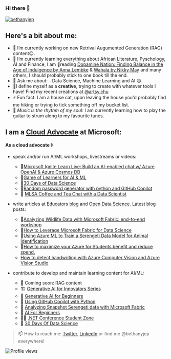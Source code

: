 ### Hi there 👋
</p>
    <a href="https://github.com/bethanyjep">
        <img src="https://github-profile-summary-cards.vercel.app/api/cards/profile-details?username=bethanyjep&theme=radical" alt="bethanyjep"/>
    </a>
</p>

## Here's a bit about me:
- 🔭 I’m currently working on new Retrival Augumented Generation (RAG) content😉.
- 🌱 I’m currently learning everything about African Literature, Pyschology, AI and Finance, I am 📖reading [Dopamine Nation: Finding Balance in the Age of Indulgence by Anna Lembke](https://www.amazon.com/Dopamine-Nation-Finding-Balance-Indulgence/dp/152474672X) & [Wahala by Nikky May](https://www.goodreads.com/book/show/57797679-wahala) and many others, I should probably stick to one book till the end.
- 💬 Ask me about: - Data Science, Machine Learning and AI 😄.
- 🎨I define myself as a **creative**, trying to create with whatever tools I have! Find my recent creations at [@artsy.chu](https://www.instagram.com/artsy.chu/)
- ⚡ Fun fact: I am a house cat, upon leaving the house you'd probably find me hiking or trying to tick something off my bucket list.
- 🎸 *Music is the rhythm of my soul*: I am currently learning how to play the guitar to strum along to my favourite tunes.
<!--
Here's what am currently listening to:

![My Spotify Music](https://spotify-recently-played-readme.vercel.app/api?user=qr1elfkdkm9ahgsby6zs0uff7)
-->
## I am a [Cloud Advocate](https://developer.microsoft.com/en-us/advocates/bethany-cheum) at Microsoft:
#### As a cloud advocate I:
* speak and/or run AI/ML workshops, livestreams or videos: 
    * 🎥[Microsoft Ignite Learn Live: Build an AI-enabled chat w/ Azure OpenAI & Azure Cosmos DB](https://ignite.microsoft.com/en-US/sessions/80cb0c1c-d2af-4e9d-975d-c94f135c976e?source=sessions)
    * 🎥[Game of Learners for AI & ML](https://aka.ms/GOLAIML-playlist)
    * 🎥[30 Days of Data Science](https://aka.ms/30DaysDataScience)
    * 🎥[Random password generator with python and GitHub Copilot](https://www.youtube.com/shorts/4v006V7KVeA)
    * 🎥 [MLSA Coffee and Tea Chat with a Data Scientist](https://www.youtube.com/watch?v=U7tHjCxAzNM)

* write articles at [Educators blog](https://aka.ms/faculty) and [Open Data Science](https://odsc.com/microsoft/#blogs). Latest blog posts:
    * 📰[Analyzing Wildlife Data with Microsoft Fabric: end-to-end workshop](https://techcommunity.microsoft.com/t5/educator-developer-blog/analyzing-wildlife-data-with-microsoft-fabric-end-to-end/ba-p/3974880)
    * 📰[How to Leverage Microsoft Fabric for Data Science](https://techcommunity.microsoft.com/t5/educator-developer-blog/how-to-leverage-microsoft-fabric-for-data-science/ba-p/3889244?WT.mc_id=academic-103165-bethanycheum) 
    * 📰[Using Azure ML to Train a Serengeti Data Model for Animal Identification](https://opendatascience.com/using-azure-ml-to-train-a-serengeti-data-model-for-animal-identification/)
    * 📰[How to maximize your Azure for Students benefit and reduce spend.](https://techcommunity.microsoft.com/t5/educator-developer-blog/how-to-maximize-your-azure-for-students-benefit-and-reduce-spend/ba-p/3620569?WT.mc_id=academic-103165-bethanycheum)
    * [How to detect handwriting with Azure Computer Vision and Azure Vision Studio](https://techcommunity.microsoft.com/t5/educator-developer-blog/how-to-detect-handwriting-with-azure-computer-vision-and-azure/ba-p/3590057)

* contribute to develop and maintain learning content for AI/ML:
    * 🤖 Coming soon: RAG content
    * 🏗️ [Generative AI for Innovators Series](https://aka.ms/genai-innovators/MVP)
    * 🤖 [Generative AI for Beginners](https://aka.ms/genai-beginners)
    * 🤖 [Using GitHub Copilot with Python](https://learn.microsoft.com/en-us/training/modules/introduction-copilot-python/?WT.mc_id=academic-106558-bethanycheum)
    * 🦁 [Analyzing Snapshot Serengeti data with Microsoft Fabric](https://moaw.dev/workshop/fabric-ss/)
    * 🧚 [AI For Beginners](https://aka.ms/ai4beginners)
    * 🧑‍💻 [.NET Conference Student Zone](https://github.com/microsoft/dotnetconf-studentzone)
    * 📆 [30 Days Of Data Science](https://microsoft.github.io/30daysof/docs/roadmaps/data-science)

> 📫 How to reach me: [Twitter](https://twitter.com/bethanyjep), [LinkedIn](https://www.linkedin.com/in/bethany-jep) or find me @bethanyjep everywhere!

![Profile views](https://komarev.com/ghpvc/?username=bethanjep)

<!--
**BethanyJep/BethanyJep** is a ✨ _special_ ✨ repository because its `README.md` (this file) appears on your GitHub profile.

Here are some ideas to get you started:

- 🔭 I’m currently working on ...
- 🌱 I’m currently learning ...
- 👯 I’m looking to collaborate on ...
- 🤔 I’m looking for help with ...
- 💬 Ask me about ...
- 📫 How to reach me: ...
- 😄 Pronouns: ...
- ⚡ Fun fact: ...
-->
